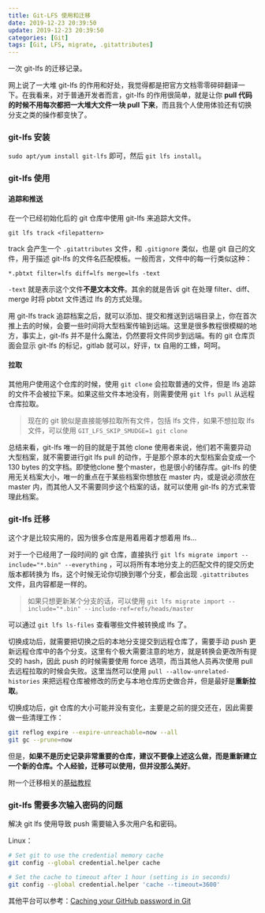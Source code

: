 ```yaml
---
title: Git-LFS 使用和迁移
date: 2019-12-23 20:39:50
update: 2019-12-23 20:39:50
categories: [Git]
tags: [Git, LFS, migrate, .gitattributes]
---
```


一次 git-lfs 的迁移记录。

<!-- more -->

网上说了一大堆 git-lfs 的作用和好处，我觉得都是把官方文档零零碎碎翻译一下。在我看来，对于普通开发者而言，git-lfs 的作用很简单，就是让你 **pull 代码的时候不用每次都把一大堆大文件一块 pull 下来**，而且我个人使用体验还有切换分支之类的操作都变快了。

### git-lfs 安装

`sudo apt/yum install git-lfs` 即可，然后 `git lfs install`。

### git-lfs 使用

#### 追踪和推送

在一个已经初始化后的 git 仓库中使用 git-lfs 来追踪大文件。

```git lfs track <filepattern>```

track 会产生一个 `.gitattributes` 文件，和 `.gitignore` 类似，也是 git 自己的文件，用于描述 git-lfs 的文件名匹配模板。一般而言，文件中的每一行类似这种：

```*.pbtxt filter=lfs diff=lfs merge=lfs -text```

`-text` 就是表示这个文件**不是文本文件**。其余的就是告诉 git 在处理 filter、diff、merge 时将 pbtxt 文件透过 lfs 的方式处理。

用 git-lfs track 追踪档案之后，就可以添加、提交和推送到远端目录上，你在首次推上去的时候，会要一些时间将大型档案传输到远端。这里是很多教程很模糊的地方，事实上，git-lfs 并不是什么魔法，仍然要将文件同步到远端。有的 git 仓库页面会显示 git-lfs 的标记，gitlab 就可以，好评，tx 自用的工蜂，呵呵。

#### 拉取

其他用户使用这个仓库的时候，使用 `git clone` 会拉取普通的文件，但是 lfs 追踪的文件不会被拉下来。如果这些文件本地没有，则需要使用 `git lfs pull` 从远程仓库拉取。

> 现在的 git 貌似是直接能够拉取所有文件，包括 lfs 文件，如果不想拉取 lfs 文件，可以使用 `GIT_LFS_SKIP_SMUDGE=1 git clone`

总结来看，git-lfs 唯一的目的就是于其他 clone 使用者来说，他们若不需要异动大型档案，就不需要进行git lfs pull 的动作，于是那个原本的大型档案会变成一个130 bytes 的文字档。即使他clone 整个master，也是很小的储存库。git-lfs 的使用无关档案大小，唯一的重点在于某些档案你想放在 master 内，或是说必须放在master 内，而其他人又不需要同步这个档案的话，就可以使用 git-lfs 的方式来管理此档案。

### git-lfs  迁移

这个才是比较实用的，因为很多仓库是用着用着才想着用 lfs...

对于一个已经用了一段时间的 git 仓库，直接执行  `git lfs migrate import --include="*.bin" --everything` ，可以将所有本地分支上的匹配文件的提交历史版本都转换为 lfs，这个时候无论你切换到哪个分支，都会出现 `.gitattributes` 文件，且内容都是一样的。

> 如果只想更新某个分支的话，可以使用 `git lfs migrate import --include="*.bin" --include-ref=refs/heads/master`

可以通过 `git lfs ls-files` 查看哪些文件被转换成 lfs 了。

切换成功后，就需要把切换之后的本地分支提交到远程仓库了，需要手动 push 更新远程仓库中的各个分支。这里有个极大需要注意的地方，就是转换会更改所有提交的 hash，因此 push 的时候需要使用 force 选项，而当其他人员再次使用 pull 去远程拉取的时候会失败。这里当然可以使用 `pull --allow-unrelated-histories` 来把远程仓库被修改的历史与本地仓库历史做合并，但是最好是**重新拉取**。

切换成功后，git 仓库的大小可能并没有变化，主要是之前的提交还在，因此需要做一些清理工作：

```bash
git reflog expire --expire-unreachable=now --all
git gc --prune=now
```

但是，**如果不是历史记录非常重要的仓库，建议不要像上述这么做，而是重新建立一个新的仓库。个人经验，迁移可以使用，但并没那么美好**。

附一个迁移相关的[基础教程](https://github.com/git-lfs/git-lfs/wiki/Tutorial)

### git-lfs 需要多次输入密码的问题

解决 git lfs 使用导致 push 需要输入多次用户名和密码。

Linux：

```bash
# Set git to use the credential memory cache
git config --global credential.helper cache

# Set the cache to timeout after 1 hour (setting is in seconds)
git config --global credential.helper 'cache --timeout=3600'
```

其他平台可以参考：[Caching your GitHub password in Git](https://help.github.com/en/github/using-git/caching-your-github-password-in-git)
